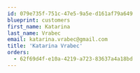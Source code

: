 ```yaml
---
id: 079e735f-751c-47e5-9a5e-d161af79a649
blueprint: customers
first_name: Katarina
last_name: Vrabec
email: katarina.vrabec@gmail.com
title: 'Katarina Vrabec'
orders:
  - 62f69d4f-e10a-4219-a723-83637a4a18bd
---
```

